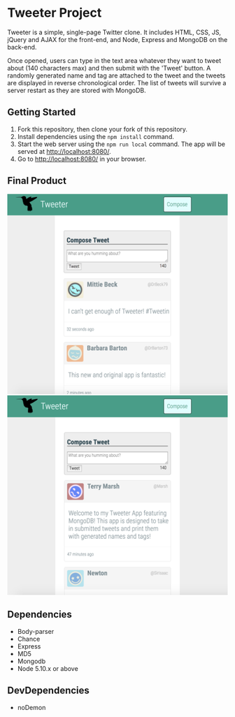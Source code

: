# Tweeter Project

Tweeter is a simple, single-page Twitter clone.
It includes HTML, CSS, JS, jQuery and AJAX for the front-end, and Node, Express and MongoDB on the back-end.

Once opened, users can type in the text area whatever they want to tweet about (140 characters max) and then submit with the 'Tweet' button.  A randomly generated name and tag are attached to the tweet and the tweets are displayed in reverse chronological order.  The list of tweets will survive a server restart as they are stored with MongoDB.

## Getting Started

1. Fork this repository, then clone your fork of this repository.
2. Install dependencies using the `npm install` command.
3. Start the web server using the `npm run local` command. The app will be served at <http://localhost:8080/>.
4. Go to <http://localhost:8080/> in your browser.

## Final Product

!["Screenshot of tweets/fan feedback"](https://github.com/gdavis111/tweeter/blob/master/docs/fan-feedback.png?raw=true)
!["Screenshot of home page and tweets"](https://github.com/gdavis111/tweeter/blob/master/docs/home-page.png?raw=true)

## Dependencies

- Body-parser
- Chance
- Express
- MD5
- Mongodb
- Node 5.10.x or above

## DevDependencies

- noDemon